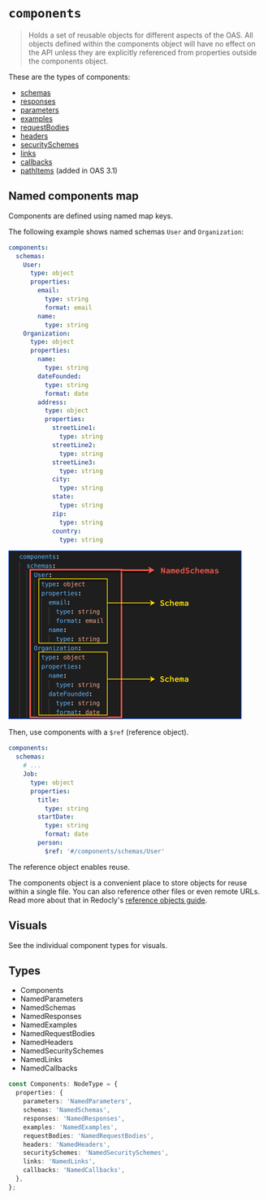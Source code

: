 # `components`

> Holds a set of reusable objects for different aspects of the OAS. All objects defined within the components object will have no effect on the API unless they are explicitly referenced from properties outside the components object.

These are the types of components:

- [schemas](./schemas.md)
- [responses](./response.md)
- [parameters](./parameters.md)
- [examples](./example.md)
- [requestBodies](./request-body.md)
- [headers](./header.md)
- [securitySchemes](./security-schemes.md)
- [links](./links.md)
- [callbacks](./callbacks.md)
- [pathItems](./paths.md) (added in OAS 3.1)

## Named components map

Components are defined using named map keys.

The following example shows named schemas `User` and `Organization`:

```yaml
components:
  schemas:
    User:
      type: object
      properties:
        email:
          type: string
          format: email
        name:
          type: string
    Organization:
      type: object
      properties:
        name:
          type: string
        dateFounded:
          type: string
          format: date
        address:
          type: object
          properties:
            streetLine1:
              type: string
            streetLine2:
              type: string
            streetLine3:
              type: string
            city:
              type: string
            state:
              type: string
            zip:
              type: string
            country:
              type: string
```

![named schemas](./images/named-schemas.png)

Then, use components with a `$ref` (reference object).

```yaml
components:
  schemas:
    # ...
    Job:
      type: object
      properties:
        title:
          type: string
        startDate:
          type: string
          format: date
        person:
          $ref: '#/components/schemas/User'
```

The reference object enables reuse.

The components object is a convenient place to store objects for reuse within a single file.
You can also reference other files or even remote URLs.
Read more about that in Redocly's [reference objects guide](https://redocly.com/docs/resources/ref-guide/).

## Visuals

See the individual component types for visuals.

## Types

- Components
- NamedParameters
- NamedSchemas
- NamedResponses
- NamedExamples
- NamedRequestBodies
- NamedHeaders
- NamedSecuritySchemes
- NamedLinks
- NamedCallbacks

```ts
const Components: NodeType = {
  properties: {
    parameters: 'NamedParameters',
    schemas: 'NamedSchemas',
    responses: 'NamedResponses',
    examples: 'NamedExamples',
    requestBodies: 'NamedRequestBodies',
    headers: 'NamedHeaders',
    securitySchemes: 'NamedSecuritySchemes',
    links: 'NamedLinks',
    callbacks: 'NamedCallbacks',
  },
};
```
